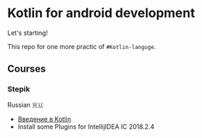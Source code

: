 # Kotlin for android development

Let's starting!

This repo for one more practic of `#Kotlin-languge`.

## Courses

### Stepik

Russian :ru:

- [Введение в Kotlin](https://stepik.org/course/5448)
- Install some Plugins for IntellijIDEA IC 2018.2.4

